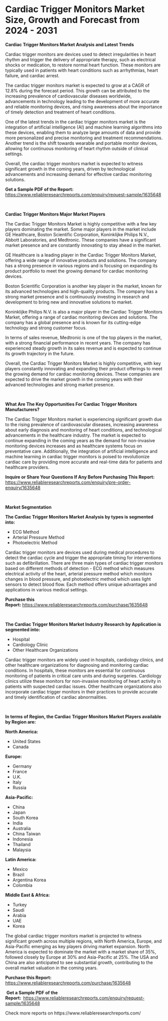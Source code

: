 <p><h1>Cardiac Trigger Monitors Market Size, Growth and Forecast from 2024 - 2031</h1></p><p><strong>Cardiac Trigger Monitors Market Analysis and Latest Trends</strong></p>
<p><p>Cardiac trigger monitors are devices used to detect irregularities in heart rhythm and trigger the delivery of appropriate therapy, such as electrical shocks or medication, to restore normal heart function. These monitors are typically used in patients with heart conditions such as arrhythmias, heart failure, and cardiac arrest.</p><p>The cardiac trigger monitors market is expected to grow at a CAGR of 12.8% during the forecast period. This growth can be attributed to the increasing prevalence of cardiovascular diseases worldwide, advancements in technology leading to the development of more accurate and reliable monitoring devices, and rising awareness about the importance of timely detection and treatment of heart conditions.</p><p>One of the latest trends in the cardiac trigger monitors market is the integration of artificial intelligence (AI) and machine learning algorithms into these devices, enabling them to analyze large amounts of data and provide more personalized and precise monitoring and treatment recommendations. Another trend is the shift towards wearable and portable monitor devices, allowing for continuous monitoring of heart rhythm outside of clinical settings.</p><p>Overall, the cardiac trigger monitors market is expected to witness significant growth in the coming years, driven by technological advancements and increasing demand for effective cardiac monitoring solutions.</p></p>
<p><strong>Get a Sample PDF of the Report:&nbsp;</strong> <a href="https://www.reliableresearchreports.com/enquiry/request-sample/1635648">https://www.reliableresearchreports.com/enquiry/request-sample/1635648</a></p>
<p>&nbsp;</p>
<p><strong>Cardiac Trigger Monitors Major Market Players</strong></p>
<p><p>The Cardiac Trigger Monitors Market is highly competitive with a few key players dominating the market. Some major players in the market include GE Healthcare, Boston Scientific Corporation, Koninklijke Philips N.V., Abbott Laboratories, and Medtronic. These companies have a significant market presence and are constantly innovating to stay ahead in the market.</p><p>GE Healthcare is a leading player in the Cardiac Trigger Monitors Market, offering a wide range of innovative products and solutions. The company has a strong presence in various regions and is focusing on expanding its product portfolio to meet the growing demand for cardiac monitoring devices.</p><p>Boston Scientific Corporation is another key player in the market, known for its advanced technologies and high-quality products. The company has a strong market presence and is continuously investing in research and development to bring new and innovative solutions to market.</p><p>Koninklijke Philips N.V. is also a major player in the Cardiac Trigger Monitors Market, offering a range of cardiac monitoring devices and solutions. The company has a global presence and is known for its cutting-edge technology and strong customer focus.</p><p>In terms of sales revenue, Medtronic is one of the top players in the market, with a strong financial performance in recent years. The company has experienced steady growth in its sales revenue and is expected to continue its growth trajectory in the future.</p><p>Overall, the Cardiac Trigger Monitors Market is highly competitive, with key players constantly innovating and expanding their product offerings to meet the growing demand for cardiac monitoring devices. These companies are expected to drive the market growth in the coming years with their advanced technologies and strong market presence.</p></p>
<p>&nbsp;</p>
<p><strong>What Are The Key Opportunities For Cardiac Trigger Monitors Manufacturers?</strong></p>
<p><p>The Cardiac Trigger Monitors market is experiencing significant growth due to the rising prevalence of cardiovascular diseases, increasing awareness about early diagnosis and monitoring of heart conditions, and technological advancements in the healthcare industry. The market is expected to continue expanding in the coming years as the demand for non-invasive monitoring devices increases and as healthcare systems focus on preventative care. Additionally, the integration of artificial intelligence and machine learning in cardiac trigger monitors is poised to revolutionize cardiac care by providing more accurate and real-time data for patients and healthcare providers.</p></p>
<p><strong>Inquire or Share Your Questions If Any Before Purchasing This Report:</strong> <a href="https://www.reliableresearchreports.com/enquiry/pre-order-enquiry/1635648">https://www.reliableresearchreports.com/enquiry/pre-order-enquiry/1635648</a></p>
<p>&nbsp;</p>
<p><strong>Market Segmentation</strong></p>
<p><strong>The Cardiac Trigger Monitors Market Analysis by types is segmented into:</strong></p>
<p><ul><li>ECG Method</li><li>Arterial Pressure Method</li><li>Photoelectric Method</li></ul></p>
<p><p>Cardiac trigger monitors are devices used during medical procedures to detect the cardiac cycle and trigger the appropriate timing for interventions such as defibrillation. There are three main types of cardiac trigger monitors based on different methods of detection - ECG method which measures electrical activity of the heart, arterial pressure method which monitors changes in blood pressure, and photoelectric method which uses light sensors to detect blood flow. Each method offers unique advantages and applications in various medical settings.</p></p>
<p><strong>Purchase this Report:&nbsp;</strong><a href="https://www.reliableresearchreports.com/purchase/1635648">https://www.reliableresearchreports.com/purchase/1635648</a></p>
<p>&nbsp;</p>
<p><strong>The Cardiac Trigger Monitors Market Industry Research by Application is segmented into:</strong></p>
<p><ul><li>Hospital</li><li>Cardiology Clinic</li><li>Other Healthcare Organizations</li></ul></p>
<p><p>Cardiac trigger monitors are widely used in hospitals, cardiology clinics, and other healthcare organizations for diagnosing and monitoring cardiac conditions. In hospitals, these monitors are essential for continuous monitoring of patients in critical care units and during surgeries. Cardiology clinics utilize these monitors for non-invasive monitoring of heart activity in patients with suspected cardiac issues. Other healthcare organizations also incorporate cardiac trigger monitors in their practices to provide accurate and timely identification of cardiac abnormalities.</p></p>
<p>&nbsp;</p>
<p><strong>In terms of Region, the Cardiac Trigger Monitors Market Players available by Region are:</strong></p>
<p>
    <p> <strong> North America: </strong>
        <ul>
            <li>United States</li>
            <li>Canada</li>
        </ul>
        </p> 
    <p> <strong> Europe: </strong>
        <ul>
            <li>Germany</li>
            <li>France</li>
            <li>U.K.</li>
            <li>Italy</li>
            <li>Russia</li>
        </ul>
        </p> 
    <p> <strong> Asia-Pacific: </strong>
        <ul>
            <li>China</li>
            <li>Japan</li>
            <li>South Korea</li>
            <li>India</li>
            <li>Australia</li>
            <li>China Taiwan</li>
            <li>Indonesia</li>
            <li>Thailand</li>
            <li>Malaysia</li>
        </ul>
        </p> 
    <p> <strong> Latin America: </strong>
        <ul>
            <li>Mexico</li>
            <li>Brazil</li>
            <li>Argentina Korea</li>
            <li>Colombia</li>
        </ul>
        </p> 
    <p> <strong> Middle East & Africa: </strong>
        <ul>
            <li>Turkey</li>
            <li>Saudi</li>
            <li>Arabia</li>
            <li>UAE</li>
            <li>Korea</li>
        </ul>
    </p>
    </p>
<p><p>The global cardiac trigger monitors market is projected to witness significant growth across multiple regions, with North America, Europe, and Asia-Pacific emerging as key players driving market expansion. North America is expected to dominate the market with a market share of 35%, followed closely by Europe at 30% and Asia-Pacific at 25%. The USA and China are also anticipated to see substantial growth, contributing to the overall market valuation in the coming years.</p></p>
<p><strong>Purchase this Report: </strong><a href="https://www.reliableresearchreports.com/purchase/1635648">https://www.reliableresearchreports.com/purchase/1635648</a></p>
<p>&nbsp;<strong>Get a Sample PDF of the Report:&nbsp;&nbsp;</strong><a href="https://www.reliableresearchreports.com/enquiry/request-sample/1635648">https://www.reliableresearchreports.com/enquiry/request-sample/1635648</a></p>
<p><strong></strong></p>
<p>Check more reports on https://www.reliableresearchreports.com/</p>